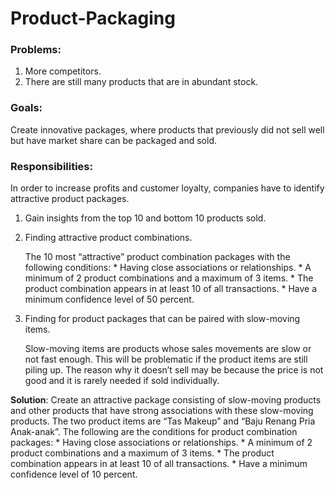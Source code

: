 # Product-Packaging

### Problems:
  1. More competitors.
  2. There are still many products that are in abundant stock. 
 
### Goals: 
Create innovative packages, where products that previously did not sell well but have market share can be packaged and sold.

### Responsibilities:
In order to increase profits and customer loyalty, companies have to identify attractive product packages.
  1. Gain insights from the top 10 and bottom 10 products sold.
  2. Finding attractive product combinations.
  
        The 10 most “attractive” product combination packages with the following conditions:
         * Having close associations or relationships.
         * A minimum of 2 product combinations and a maximum of 3 items.
         * The product combination appears in at least 10 of all transactions.
         * Have a minimum confidence level of 50 percent.
         
  4. Finding for product packages that can be paired with slow-moving items.
  
     Slow-moving items are products whose sales movements are slow or not fast enough. This will be problematic if the product items are still piling up. The reason why it      doesn’t sell may be because the price is not good and it is rarely needed if sold individually.
   
   **Solution**: Create an attractive package consisting of slow-moving products and other products that have strong associations with these slow-moving products. The two     product items are “Tas Makeup” and “Baju Renang Pria Anak-anak”. The following are the conditions for product combination packages:
      * Having close associations or relationships.
      * A minimum of 2 product combinations and a maximum of 3 items.
      * The product combination appears in at least 10 of all transactions.
      * Have a minimum confidence level of 10 percent.
